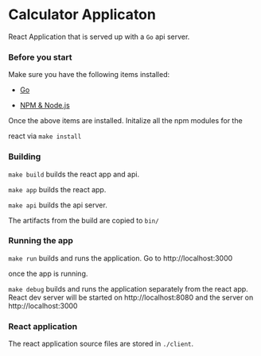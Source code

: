 # Calculator Applicaton

React Application that is served up with a `Go` api server.

### Before you start

Make sure you have the following items installed:

- [Go](https://golang.org/dl/)

- [NPM & Node.js](https://www.npmjs.com/get-npm)

Once the above items are installed. Initalize all the npm modules for the

react via `make install`

### Building

`make build` builds the react app and api.

`make app` builds the react app.

`make api` builds the api server.

The artifacts from the build are copied to `bin/`

### Running the app

`make run` builds and runs the application. Go to http://localhost:3000

once the app is running.

`make debug` builds and runs the application separately from the react app. React dev server will be started on http://localhost:8080 and the server on http://localhost:3000

### React application

The react application source files are stored in `./client`.
